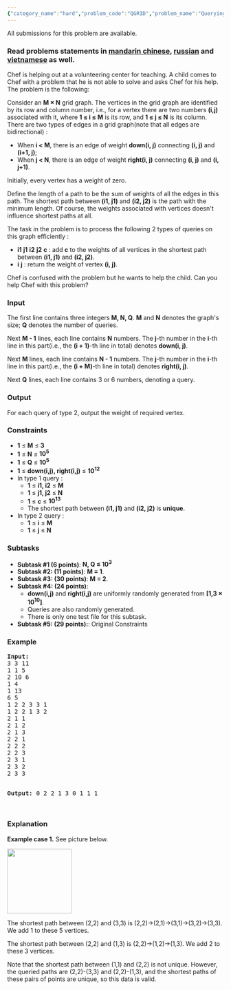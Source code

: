 ```yaml
---
{"category_name":"hard","problem_code":"QGRID","problem_name":"Querying on a Grid","languages_supported":{"0":"ADA","1":"ASM","2":"BASH","3":"BF","4":"C","5":"C99 strict","6":"CAML","7":"CLOJ","8":"CLPS","9":"CPP 4.3.2","10":"CPP 6.3","11":"CPP14","12":"CS2","13":"D","14":"ERL","15":"FORT","16":"FS","17":"GO","18":"HASK","19":"ICK","20":"ICON","21":"JAVA","22":"JS","23":"kotlin","24":"LISP clisp","25":"LISP sbcl","26":"LUA","27":"NEM","28":"NICE","29":"NODEJS","30":"PAS fpc","31":"PAS gpc","32":"PERL","33":"PERL6","34":"PHP","35":"PIKE","36":"PRLG","37":"PYPY","38":"PYTH","39":"PYTH 3.5","40":"RUBY","41":"rust","42":"SCALA","43":"SCM chicken","44":"SCM guile","45":"SCM qobi","46":"ST","47":"swift","48":"TCL","49":"TEXT","50":"WSPC"},"max_timelimit":7,"source_sizelimit":50000,"problem_author":"r_64","problem_tester":"jingbo_adm","date_added":"6-08-2017","tags":{"0":"divide","1":"hard","2":"r_64","3":"sept17","4":"shortest"},"editorial_url":"https://discuss.codechef.com/problems/QGRID","time":{"view_start_date":1505122200,"submit_start_date":1505122200,"visible_start_date":1505122200,"end_date":1735669800},"layout":"problem"}
---
```

<span class="solution-visible-txt">All submissions for this problem are available.</span><h3>Read problems statements in <a target="_blank" 
href="http://www.codechef.com/download/translated/SEPT17/mandarin/QGRID.pdf">mandarin chinese</a>, <a target="_blank" 
href="http://www.codechef.com/download/translated/SEPT17/russian/QGRID.pdf">russian</a> and <a target="_blank" 
href="http://www.codechef.com/download/translated/SEPT17/vietnamese/QGRID.pdf">vietnamese</a> as well.</h3>

<p>Chef is helping out at a volunteering center for teaching. A child comes to Chef with a problem that he is not able to solve and asks Chef for his help. The problem is the following:   </p>

<p> Consider an <b>M × N</b> grid graph. The vertices in the grid graph are identified by its row and column number, i.e., for a vertex there are two numbers <b>(i,j)</b> associated with it, where <b>1 ≤ i ≤ M</b> is its row, and <b>1 ≤ j ≤ N</b> is its column. There are two types of edges in a grid graph(note that all edges are bidirectional) :</p>
<ul>
	<li>When <b>i &lt; M</b>, there is an edge of weight <b>down(i, j)</b> connecting <b>(i, j)</b> and <b>(i+1, j)</b>;</li>
	<li>When <b>j &lt; N</b>, there is an edge of weight <b>right(i, j)</b> connecting <b>(i, j)</b> and <b>(i, j+1)</b>.</li>
</ul>
<p>
	Initially, every vertex has a weight of zero.</p>
<p>
	Define the length of a path to be the sum of weights of all the edges in this path. The shortest path between <b>(i1, j1)</b> and <b>(i2, j2)</b> is the path with the minimum length. Of course, the weights associated with vertices doesn't influence shortest paths at all.</p>
<p>
The task in the problem is to process the following 2 types of queries on this graph efficiently :</p>
<ul>
	<li><b>i1</b> <b>j1</b> <b>i2</b> <b>j2</b> <b>c</b> : add <b>c</b> to the weights of all vertices in the shortest path between <b>(i1, j1)</b> and <b>(i2, j2)</b>.</li>
	<li><b>i</b> <b>j</b> : return the weight of vertex <b>(i, j)</b>.</li>
</ul>

<p>Chef is confused with the problem but he wants to help the child. Can you help Chef with this problem?</p>

<h3>Input</h3>
<p>
The first line contains three integers <b>M, N, Q</b>. <b>M</b> and <b>N</b> denotes the graph's size; <b>Q</b> denotes the number of queries.</p>
<p>Next <b>M - 1</b> lines, each line contains <b>N</b> numbers. The <b>j</b>-th number in the <b>i</b>-th line in this part(i.e., the <b>(i + 1)</b>-th line in total) denotes <b>down(i, j)</b>.</p>
<p>Next <b>M</b> lines, each line contains <b>N - 1</b> numbers. The <b>j</b>-th number in the <b>i</b>-th line in this part(i.e., the <b>(i + M)</b>-th line in total) denotes <b>right(i, j)</b>.</p>
<p>Next <b>Q</b> lines, each line contains 3 or 6 numbers, denoting a query.</p>

<h3>Output</h3>
<p>For each query of type 2, output the weight of required vertex.</p>

<h3>Constraints</h3>
<ul>
	<li><b>1</b> ≤ <b>M</b> ≤ <b>3</b></li>
	<li><b>1</b> ≤ <b>N</b> ≤ <b>10<sup>5</sup></b></li>
	<li><b>1</b> ≤ <b>Q</b> ≤ <b>10<sup>5</sup></b></li>
	<li><b>1</b> ≤ <b>down(i,j), right(i,j)</b> ≤ <b>10<sup>12</sup></b></li>
	<li>In type 1 query :
		<ul>
			<li><b>1</b> ≤ <b>i1, i2</b> ≤ <b>M</b></li>
			<li><b>1</b> ≤ <b>j1, j2</b> ≤ <b>N</b></li>
			<li><b>1</b> ≤ <b>c</b> ≤ <b>10<sup>13</sup></b></li>
			<li>The shortest path between <b>(i1, j1)</b> and <b>(i2, j2)</b> is <b>unique</b>.</li>
		</ul>
	</li>
	<li>In type 2 query :
		<ul>
			<li><b>1</b> ≤ <b>i</b> ≤ <b>M</b></li>
			<li><b>1</b> ≤ <b>j</b> ≤ <b>N</b></li>
		</ul>
	</li>
</ul>

<h3>Subtasks</h3>
<ul>
	<li><b>Subtask #1 (6 points)</b>: <b>N, Q ≤ 10<sup>3</sup></b></li>
	<li><b>Subtask #2: (11 points)</b>: <b>M = 1</b>.</li>
	<li><b>Subtask #3: (30 points)</b>: <b>M = 2</b>.</li>
	<li><b>Subtask #4: (24 points)</b>: 	
		<ul>
			<li><b>down(i,j)</b> and <b>right(i,j)</b> are uniformly randomly generated from <b>[1,3 × 10<sup>10</sup>]</b>.</li>
			<li>Queries are also randomly generated.</li>
			<li>There is only one test file for this subtask.</li>
		</ul>
	</li>
	<li><b>Subtask #5: (29 points):</b>: Original Constraints</li>
</ul>

<h3>Example</h3>
<pre>
<b>Input:</b>
3 3 11
1 1 5
2 10 6
1 4
1 13
6 5
1 2 2 3 3 1
1 2 2 1 3 2
2 1 1
2 1 2
2 1 3
2 2 1
2 2 2
2 2 3
2 3 1
2 3 2
2 3 3

<b>Output:</b>
0
2
2
1
3
0
1
1
1

</pre>
<h3>
	Explanation</h3>
<p>
	<b>Example case 1.</b> See picture below.</p>
<p>
	<img alt="" src="https://codechef_shared.s3.amazonaws.com/upfiles/QGRID_sample_explanation_mfpOHUo4Bq.png" style="width: 150px; height: 150px;"/></p>
<p>
	The shortest path between (2,2) and (3,3) is (2,2)->(2,1)->(3,1)->(3,2)->(3,3). We add 1 to these 5 vertices.</p>
<p>
	The shortest path between (2,2) and (1,3) is (2,2)->(1,2)->(1,3). We add 2 to these 3 vertices.</p>
<p>
	Note that the shortest path between (1,1) and (2,2) is not unique. However, the queried paths are (2,2)-(3,3) and (2,2)-(1,3), and the shortest paths of these pairs of points are unique, so this data is valid.</p>
